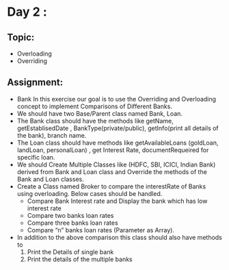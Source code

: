 # Day 2 :
## Topic:
* Overloading
* Overriding

## Assignment:
* Bank In this exercise our goal is to use the Overriding and Overloading concept to implement Comparisons of Different Banks. 
* We should have two Base/Parent class named Bank, Loan.
* The Bank class should have the methods like getName, getEstablisedDate , BankType(private/public), getInfo(print all details of the bank), branch name. 
* The Loan class should have methods like getAvailableLoans (goldLoan, landLoan, personalLoan) , get Interest Rate, documentRequeired for specific loan. 
* We should Create Multiple Classes like (HDFC, SBI, ICICI, Indian Bank) derived from Bank and Loan class and Override the methods of the Bank and Loan classes.
* Create a Class named Broker to compare the  interestRate of Banks using overloading. Below cases should be handled.
    *  Compare Bank Interest rate and Display the bank which has low interest rate 
    *  Compare two banks loan rates 
    *  Compare three banks loan rates
    *  Compare “n” banks loan rates (Parameter as Array).
* In addition to the above comparison this class should also have methods to 
    1. Print the Details of single bank
    2. Print the details of the multiple banks